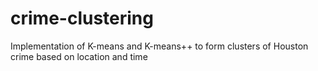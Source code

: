 # crime-clustering
Implementation of K-means and K-means++ to form clusters of Houston crime based on location and time
